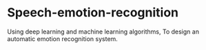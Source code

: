 # Speech-emotion-recognition
Using deep learning and machine learning algorithms, To design an automatic emotion recognition system.
